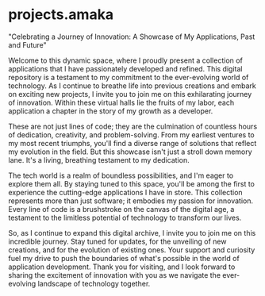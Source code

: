 # projects.amaka
"Celebrating a Journey of Innovation: A Showcase of My Applications, Past and Future"

Welcome to this dynamic space, where I proudly present a collection of applications that I have passionately developed and refined. 
This digital repository is a testament to my commitment to the ever-evolving world of technology. 
As I continue to breathe life into previous creations and embark on exciting new projects, I invite you to join me on this exhilarating journey of innovation.
Within these virtual halls lie the fruits of my labor, each application a chapter in the story of my growth as a developer. 

These are not just lines of code; they are the culmination of countless hours of dedication, creativity, and problem-solving. 
From my earliest ventures to my most recent triumphs, you'll find a diverse range of solutions that reflect my evolution in the field.
But this showcase isn't just a stroll down memory lane. It's a living, breathing testament to my dedication. 

The tech world is a realm of boundless possibilities, and I'm eager to explore them all. 
By staying tuned to this space, you'll be among the first to experience the cutting-edge applications I have in store.
This collection represents more than just software; it embodies my passion for innovation. 
Every line of code is a brushstroke on the canvas of the digital age, a testament to the limitless potential of technology to transform our lives.

So, as I continue to expand this digital archive, I invite you to join me on this incredible journey. 
Stay tuned for updates, for the unveiling of new creations, and for the evolution of existing ones. 
Your support and curiosity fuel my drive to push the boundaries of what's possible in the world of application development.
Thank you for visiting, and I look forward to sharing the excitement of innovation with you as we navigate the ever-evolving landscape of technology together.
